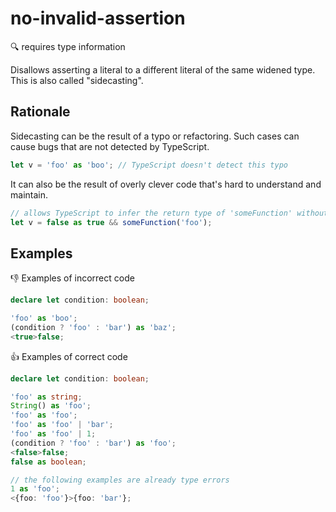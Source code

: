 # no-invalid-assertion

:mag: requires type information

Disallows asserting a literal to a different literal of the same widened type. This is also called "sidecasting".

## Rationale

Sidecasting can be the result of a typo or refactoring. Such cases can cause bugs that are not detected by TypeScript.

```ts
let v = 'foo' as 'boo'; // TypeScript doesn't detect this typo
```

It can also be the result of overly clever code that's hard to understand and maintain.

```ts
// allows TypeScript to infer the return type of 'someFunction' without actually executing it
let v = false as true && someFunction('foo');
```

## Examples

:thumbsdown: Examples of incorrect code

```ts
declare let condition: boolean;

'foo' as 'boo';
(condition ? 'foo' : 'bar') as 'baz';
<true>false;
```

:thumbsup: Examples of correct code

```ts
declare let condition: boolean;

'foo' as string;
String() as 'foo';
'foo' as 'foo';
'foo' as 'foo' | 'bar';
'foo' as 'foo' | 1;
(condition ? 'foo' : 'bar') as 'foo';
<false>false;
false as boolean;

// the following examples are already type errors
1 as 'foo';
<{foo: 'foo'}>{foo: 'bar'};
```
